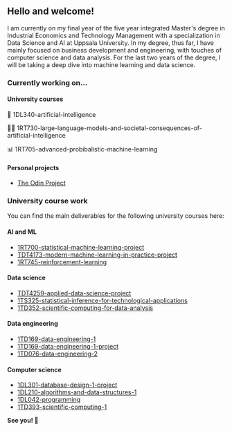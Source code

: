 ## Hello and welcome!

I am currently on my final year of the five year integrated Master's degree in Industrial Economics and Technology Management with a specialization in Data Science and AI at Uppsala University. In my degree, thus far, I have mainly focused on business development and engineering, with touches of computer science and data analysis. For the last two years of the degree, I will be taking a deep dive into machine learning and data science.



### Currently working on...

#### University courses
  🤖 1DL340-artificial-intelligence
  
  👨‍💻 1RT730-large-language-models-and-societal-consequences-of-artificial-intelligence

  📊 1RT705-advanced-probibalistic-machine-learning

#### Personal projects
- [The Odin Project](https://github.com/alexandersundquist/TOP)

### University course work

You can find the main deliverables for the following university courses here:

#### AI and ML
- [1RT700-statistical-machine-learning-project](https://github.com/alexandersundquist/1RT700-Statistical-Machine-Learning-Project)
- [TDT4173-modern-machine-learning-in-practice-project](https://github.com/alexandersundquist/TDT4173-Modern-Machine-Learning-In-Practice-Project)
- [1RT745-reinforcement-learning](https://github.com/alexandersundquist/1RT745-Reinforcement-Learning)

#### Data science
- [TDT4259-applied-data-science-project](https://github.com/alexandersundquist/TDT4259-Applied-Data-Science-Project)
- [1TS325-statistical-inference-for-technological-applications](https://github.com/alexandersundquist/1TS325-statistical-inference-for-technological-applications)
- [1TD352-scientific-computing-for-data-analysis](https://github.com/alexandersundquist/1TD352-scientific-computing-for-data-analysis)

#### Data engineering
- [1TD169-data-engineering-1](https://github.com/alexandersundquist/1TD169-data-engineering-1)
- [1TD169-data-engineering-1-project](https://github.com/alexandersundquist/1TD169-Data-Engineering-1-Project)
- [1TD076-data-engineering-2](https://github.com/alexandersundquist/1TD076-Data-Engineering-2)

#### Computer science
- [1DL301-database-design-1-project](https://github.com/alexandersundquist/1DL301-database-design-1-project)
- [1DL210-algorithms-and-data-structures-1](https://github.com/alexandersundquist/1DL210-algorithms-and-data-structures-1)
- [1DL042-programming](https://github.com/alexandersundquist/1DL042-programming)
- [1TD393-scientific-computing-1](https://github.com/alexandersundquist/1TD393-scientific-computing-1)


**See you! 👋**

<!---
alexandersundquist/alexandersundquist is a ✨ special ✨ repository because its `README.md` (this file) appears on your GitHub profile.
You can click the Preview link to take a look at your changes.
--->
